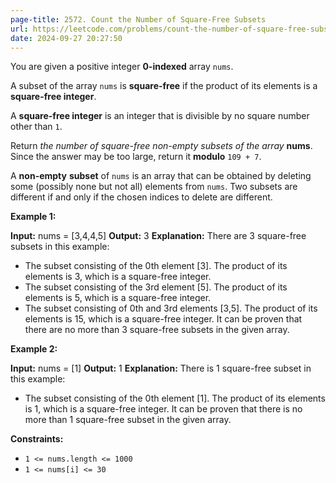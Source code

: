 ```yaml
---
page-title: 2572. Count the Number of Square-Free Subsets
url: https://leetcode.com/problems/count-the-number-of-square-free-subsets/description/
date: 2024-09-27 20:27:50
---
```

You are given a positive integer **0-indexed** array `nums`.

A subset of the array `nums` is **square-free** if the product of its elements is a **square-free integer**.

A **square-free integer** is an integer that is divisible by no square number other than `1`.

Return *the number of square-free non-empty subsets of the array* **nums**. Since the answer may be too large, return it **modulo** `109 + 7`.

A **non-empty** **subset** of `nums` is an array that can be obtained by deleting some (possibly none but not all) elements from `nums`. Two subsets are different if and only if the chosen indices to delete are different.

**Example 1:**

**Input:** nums = \[3,4,4,5\]
**Output:** 3
**Explanation:** There are 3 square-free subsets in this example:
- The subset consisting of the 0th element \[3\]. The product of its elements is 3, which is a square-free integer.
- The subset consisting of the 3rd element \[5\]. The product of its elements is 5, which is a square-free integer.
- The subset consisting of 0th and 3rd elements \[3,5\]. The product of its elements is 15, which is a square-free integer.
It can be proven that there are no more than 3 square-free subsets in the given array.

**Example 2:**

**Input:** nums = \[1\]
**Output:** 1
**Explanation:** There is 1 square-free subset in this example:
- The subset consisting of the 0th element \[1\]. The product of its elements is 1, which is a square-free integer.
It can be proven that there is no more than 1 square-free subset in the given array.

**Constraints:**

-   `1 <= nums.length <= 1000`
-   `1 <= nums[i] <= 30`